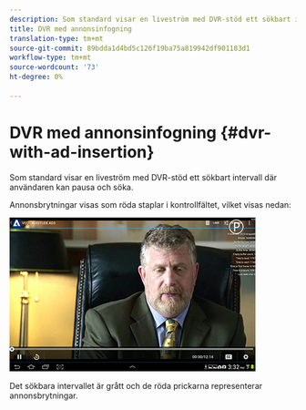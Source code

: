 ```yaml
---
description: Som standard visar en liveström med DVR-stöd ett sökbart intervall där användaren kan pausa och söka.
title: DVR med annonsinfogning
translation-type: tm+mt
source-git-commit: 89bdda1d4bd5c126f19ba75a819942df901183d1
workflow-type: tm+mt
source-wordcount: '73'
ht-degree: 0%

---
```



# DVR med annonsinfogning {#dvr-with-ad-insertion}

Som standard visar en liveström med DVR-stöd ett sökbart intervall där användaren kan pausa och söka.

Annonsbrytningar visas som röda staplar i kontrollfältet, vilket visas nedan:

<!--<a id="fig_720DD22D2318485EAB4BEA55C30D5ECF"></a>-->

![](assets/dvr-with-ads.jpg)

Det sökbara intervallet är grått och de röda prickarna representerar annonsbrytningar.
